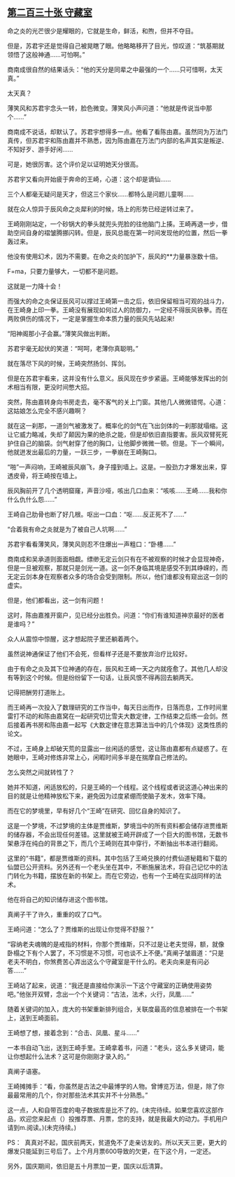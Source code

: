 ## [第二百三十张 守藏室](https://www.xxbiquge.com/11_11207/8943267.html)


  命之炎的光芒很少是耀眼的，它就是生命，鲜活，和煦，但并不夺目。

  但是，苏君宇还是觉得自己被晃瞎了眼。他略略移开了目光，惊叹道：“筑基期就领悟了这般神通……可怕啊。”

  商南成很自然的结果话头：“他的天分是同辈之中最强的一个……只可惜啊，太天真。”

  太天真？

  薄笑风和苏君宇念头一转，脸色微变。薄笑风小声问道：“他就是传说当中那个……”

  商南成不说话，却默认了。苏君宇想得多一点。他看了看陈由嘉。虽然同为万法门真传，但苏君宇和陈由嘉并不熟悉，因为陈由嘉在万法门内部的名声其实是叛逆、不知好歹、游手好闲……

  可是，她很厉害。这个评价足以证明她天分很高。

  苏君宇又看向开始疲于奔命的王崎，心道：这个却是谪仙……

  三个人都毫无疑问是天才，但这三个家伙……都特么是问题儿童啊……

  就在众人惊异于辰风命之炎犀利的时候，场上的形势已经逆转过来了。

  王崎刚刚站定，一个砂锅大的拳头就兜头兜脸的往他脑门上揍。王崎再退一步，借助空间自身的褶皱腾挪闪转。但是，辰风总能在第一时间发现他的位置，然后一拳轰过来。

  他没有使用幻术，因为不需要。在命之炎的加护下，辰风的**力量暴涨数十倍。

  F=ma，只要力量够大，一切都不是问题。

  这就是一力降十会！

  而强大的命之炎保证辰风可以撑过王崎第一击之后，依旧保留相当可观的战斗力，在王崎身上印一拳。王崎没有展现如何过人的防御力，一定经不得辰风铁拳。而在两败俱伤的情况下，一定是掌握生命本质力量的辰风先站起来!

  “阳神阁那小子会赢。”薄笑风做出判断。

  苏君宇毫无起伏的笑道：“呵呵，老薄你真聪明。”

  就在落尽下风的时候，王崎突然扬剑、挥剑。

  但是在苏君宇看来，这并没有什么意义。辰风现在步步紧逼。王崎能够发挥出的剑术相当有限，更没时间憋大招。

  突然，陈由嘉转身向书房走去，毫不客气的关上门窗。其他几人微微错愕。心道：这姑娘怎么完全不感兴趣啊？

  就在这一刹那，一道剑气被激发了。概率化的剑气在飞出剑体的一刹那就塌缩。这让它威力略减，失却了颠因为果的绝杀之能，但是却依旧直指要害。辰风双臂死死护住自己的脑袋。剑气射穿了他的胸口，让他脚步微微一顿。但是。下一个瞬间，他就迸发出最后的力量，一跃三步，一拳崩在王崎胸口。

  “啪”一声闷响，王崎被辰风崩飞，身子撞到墙上。这是。一股劲力才爆发出来，穿透皮骨，将王崎按在墙上。

  辰风胸前开了几个透明窟窿，声音沙哑，咳出几口血来：“咳咳……王崎……我和你什么仇什么怨……”

  王崎自己肋骨也断了好几根。呕出一口血：“呕……反正死不了……”

  “合着我有命之炎就是为了被自己人坑啊……”

  苏君宇看看薄笑风，薄笑风则忍不住爆出一声粗口：“卧槽……”

  商南成和吴承道则面面相觑。缥缈无定云剑只有在不被观察的时候才会显现神奇，但是一旦被观察，那就只是剑光一道。这一剑不身临其境是感受不到其峥嵘的，而无定云剑本身在观察者众多的场合会受到限制。所以，他们谁都没有窥出这一剑的虚实。

  但是，他们都看出，这一剑有问题！

  这时，陈由嘉推开窗户，见已经分出胜负。问道：“你们有谁知道神京最好的医者是谁吗？”

  众人从震惊中惊醒，这才想起院子里还躺着两个。

  虽然说神通保证了他们不会死，但看样子还是不要放弃治疗比较好。

  由于有命之炎及其下位神通的存在，辰风和王崎一天之内就痊愈了。其他几人却没有等到这个时候。但是纷纷留下一句话，让辰风恨不得再回去躺两天。

  记得把酬劳打道账上。

  而王崎再一次投入了数理研究的工作当中，每天日出而作，日落而息，工作时间里雷打不动的和陈由嘉窝在一起研究切比雪夫大数定律，工作结束之后练一会剑。然后接着再书房和陈由嘉一起写《大数定律在意志算法当中的几个体现》这类性质的论文。

  不过，王崎身上却破天荒的显露出一丝闲适的感觉，这让陈由嘉都有点疑惑了。在她眼中，王崎对修炼非常上心，闲暇时间多半是在揣摩自己修法的。

  怎么突然之间就转性了？

  她并不知道，闲适放松的，只是王崎的一个线程。这个线程或者说这道心神出来的目的就是让他精神放松下来，避免因为过度紧绷而使脑子发木，效率下降。

  而在它的梦境里，早有好几个“王崎”在研究、回忆自身的知识了。

  这是一个梦境，不过梦境的主体是贾维斯，梦境当中的所有资料都会储存进贾维斯的储存器，不会出现任何差错。这里就被王崎开辟成了一个巨大的图书馆，无数书架悬浮在纯白的背景之下，而几个王崎则在其中穿行，不断抽出书本进行翻阅。

  这里的“书籍”，都是贾维斯的资料。其中包括了王崎兑换的付费仙道秘籍和下载的仙盟已公开资料。另外还有一个老头坐在其中，不断施展法术，将自己记忆中的法门转化为书籍，摆放在新的书架上。而在它旁边，也有一个王崎在实战同样的法术。

  他在将自己的知识储存进这个图书馆。

  真阐子干了许久，重重的叹了口气。

  王崎问道：“怎么了？贾维斯的出现让你觉得不舒服？”

  “容纳老夫魂魄的是戒指的材料，你那个贾维斯，只不过是让老夫觉得，额，就像卧榻之下有个人罢了，不习惯是不习惯，可也谈不上不便。”真阐子皱眉道：“只是老夫不明白，你煞费苦心弄出这么个守藏室是干什么的。老夫向来是有问必答……”

  王崎站了起来，说道：“我还是直接给你演示一下这个守藏室的正确使用姿势吧。”他张开双臂，念出一个个关键词：“古法，法术，火行，凤凰……”

  随着关键词的加入，庞大的书架重新排列组合，关联度最高的信息被排在一个书架上，送到王崎面前。

  王崎想了想，接着念到：“合击、凤凰、星斗……”

  一本书自动飞出，送到王崎手里。王崎拿着书，问道：“老头，这么多关键词，能让你想起什么法术？这可是你刚刚才录入的。”

  真阐子语塞。

  王崎摊摊手：“看，你虽然是古法之中最博学的人物。曾博览万法，但是，除了你最最常用的几个，你对那些法术其实并不十分熟悉。”

  这一点，人和自带百度的电子数据库是比不了的。(未完待续。如果您喜欢这部作品，欢迎您来起点（）投推荐票、月票，您的支持，就是我最大的动力。手机用户请到m.阅读。)(未完待续。)

  PS：  真真对不起，国庆前两天，贫道免不了走亲访友的。所以天天三更，更大的爆发只能延到三号后了。上个月月票600导致的欠更，在下这个月，一定还。

  另外，国庆期间，依旧是五十月票加一更，国庆以后清算。
